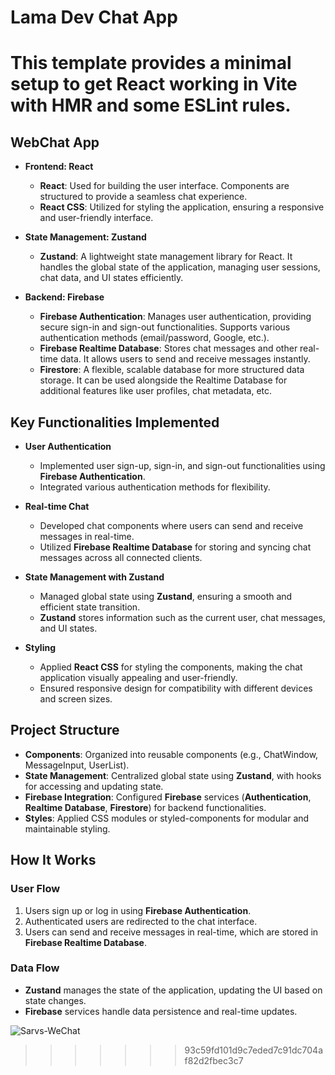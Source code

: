 
# Lama Dev Chat App

This template provides a minimal setup to get React working in Vite with HMR and some ESLint rules.
=======
## WebChat App

* **Frontend: React**
  * **React**: Used for building the user interface. Components are structured to provide a seamless chat experience.
  * **React CSS**: Utilized for styling the application, ensuring a responsive and user-friendly interface.

* **State Management: Zustand**
  * **Zustand**: A lightweight state management library for React. It handles the global state of the application, managing user sessions, chat data, and UI states efficiently.

* **Backend: Firebase**
  * **Firebase Authentication**: Manages user authentication, providing secure sign-in and sign-out functionalities. Supports various authentication methods (email/password, Google, etc.).
  * **Firebase Realtime Database**: Stores chat messages and other real-time data. It allows users to send and receive messages instantly.
  * **Firestore**: A flexible, scalable database for more structured data storage. It can be used alongside the Realtime Database for additional features like user profiles, chat metadata, etc.

## Key Functionalities Implemented

* **User Authentication**
  * Implemented user sign-up, sign-in, and sign-out functionalities using **Firebase Authentication**.
  * Integrated various authentication methods for flexibility.

* **Real-time Chat**
  * Developed chat components where users can send and receive messages in real-time.
  * Utilized **Firebase Realtime Database** for storing and syncing chat messages across all connected clients.

* **State Management with Zustand**
  * Managed global state using **Zustand**, ensuring a smooth and efficient state transition.
  * **Zustand** stores information such as the current user, chat messages, and UI states.

* **Styling**
  * Applied **React CSS** for styling the components, making the chat application visually appealing and user-friendly.
  * Ensured responsive design for compatibility with different devices and screen sizes.

## Project Structure

* **Components**: Organized into reusable components (e.g., ChatWindow, MessageInput, UserList).
* **State Management**: Centralized global state using **Zustand**, with hooks for accessing and updating state.
* **Firebase Integration**: Configured **Firebase** services (**Authentication**, **Realtime Database**, **Firestore**) for backend functionalities.
* **Styles**: Applied CSS modules or styled-components for modular and maintainable styling.

## How It Works

### User Flow
1. Users sign up or log in using **Firebase Authentication**.
2. Authenticated users are redirected to the chat interface.
3. Users can send and receive messages in real-time, which are stored in **Firebase Realtime Database**.

### Data Flow
* **Zustand** manages the state of the application, updating the UI based on state changes.
* **Firebase** services handle data persistence and real-time updates.


![Sarvs-WeChat](https://github.com/0sarvesh/webchat_app-Fullstack/assets/119318104/90b11dbf-ae35-46f1-9f35-6a8be1cf2695)
>>>>>>> 93c59fd101d9c7eded7c91dc704af82d2fbec3c7
